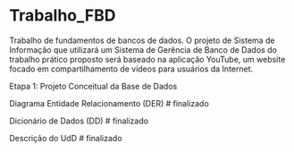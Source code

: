 # Trabalho_FBD
Trabalho de fundamentos de bancos de dados.
O projeto de Sistema de Informação que utilizará um Sistema de Gerência de Banco de Dados do trabalho prático proposto será baseado na aplicação YouTube, um website focado em compartilhamento de vídeos para usuários da Internet.


Etapa 1: Projeto Conceitual da Base de Dados

Diagrama Entidade Relacionamento (DER) # finalizado

Dicionário de Dados (DD) # finalizado

Descrição do UdD # finalizado
